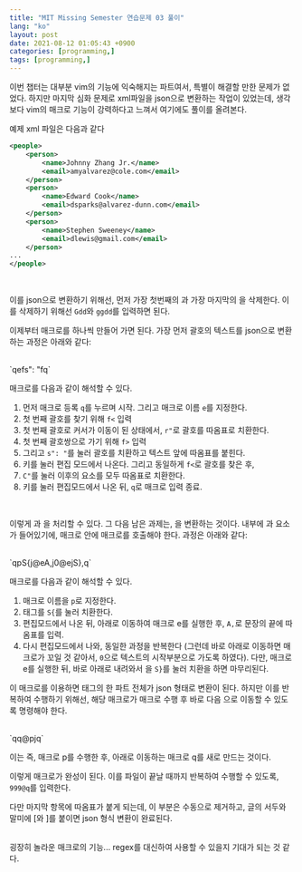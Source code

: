 ```yaml
---
title: "MIT Missing Semester 연습문제 03 풀이"
lang: "ko"
layout: post
date: 2021-08-12 01:05:43 +0900
categories: [programming,]
tags: [programming,]
---
```


이번 챕터는 대부분 vim의 기능에 익숙해지는 파트여서, 특별이 해결할 만한 문제가 없었다.
하지만 마지막 심화 문제로 xml파일을 json으로 변환하는 작업이 있었는데,
생각보다 vim의 매크로 기능이 강력하다고 느껴서 여기에도 풀이를 올려본다.

예제 xml 파일은 다음과 같다
```xml
<people>
    <person>
        <name>Johnny Zhang Jr.</name>
        <email>amyalvarez@cole.com</email>
    </person>
    <person>
        <name>Edward Cook</name>
        <email>dsparks@alvarez-dunn.com</email>
    </person>
    <person>
        <name>Stephen Sweeney</name>
        <email>dlewis@gmail.com</email>
    </person>
...
</people>
```
<br />

이를 json으로 변환하기 위해선, 먼저 가장 첫번째의 <people>과 가장 마지막의 </people>을 삭제한다. 이를 삭제하기 위해선 `Gdd`와 `ggdd`를 입력하면 된다.

이제부터 매크로를 하나씩 만들어 가면 된다. 가장 먼저 괄호의 텍스트를 json으로 변환하는 과정은 아래와 같다:

<br />
`qef<r"f>s": "<ESC>f<C"<ESC>q`
<br />

매크로를 다음과 같이 해석할 수 있다.

1. 먼저 매크로 등록 `q`를 누르며 시작. 그리고 매크로 이름 `e`를 지정한다.
1. 첫 번째 괄호를 찾기 위해 `f<` 입력
1. 첫 번째 괄호로 커서가 이동이 된 상태에서, `r"`로 괄호를 따옴표로 치환한다.
1. 첫 번째 괄호쌍으로 가기 위해 `f>` 입력
1. 그리고 `s": "`를 눌러 괄호를 치환하고 텍스트 앞에 따옴표를 붙힌다.
1. <ESC>키를 눌러 편집 모드에서 나온다. 그리고 동일하게 `f<`로 괄호를 찾은 후,
1. `C"`를 눌러 이후의 요소를 모두 따옴표로 치환한다.
1. <ESC>키를 눌러 편집모드에서 나온 뒤, `q`로 매크로 입력 종료.
<br />

이렇게 <name>과 <email>을 처리할 수 있다. 그 다음 남은 과제는, <person>을 변환하는 것이다. <person> 내부에 <name>과 <email> 요소가 들어있기에, 매크로 안에 매크로를 호출해야 한다. 과정은 아래와 같다:

<br />
`qpS{<ESC>j@eA,<ESC>j0@ejS},<ESC>q`
<br />

매크로를 다음과 같이 해석할 수 있다.

1. 매크로 이름을 `p`로 지정한다.
1. <person> 태그를 `S{`를 눌러 치환한다.
1. 편집모드에서 나온 뒤, 아래로 이동하여 매크로 e를 실행한 후, `A,`로 문장의 끝에 따옴표를 입력.
1. 다시 편집모드에서 나와, 동일한 과정을 반복한다 (그런데 바로 아래로 이동하면 매크로가 꼬일 것 같아서, `0`으로 텍스트의 시작부분으로 가도록 하였다). 다만, 매크로 e를 실행한 뒤, 바로 아래로 내려와서 </person>을 `S}`를 눌러 치환을 하면 마무리된다.

이 매크로를 이용하면 <person>태그의 한 파트 전체가 json 형태로 변환이 된다. 하지만 이를 반복하여 수행하기 위해선, 해당 매크로가 매크로 수행 후 바로 다음 <person>으로 이동할 수 있도록 명령해야 한다.

<br />
`qq@pjq`
<br />

이는 즉, 매크로 p를 수행한 후, 아래로 이동하는 매크로 q를 새로 만드는 것이다.

이렇게 매크로가 완성이 된다. 이를 파일이 끝날 때까지 반복하여 수행할 수 있도록, `999@q`를 입력한다.

다만 마지막 항목에 따옴표가 붙게 되는데, 이 부분은 수동으로 제거하고, 글의 서두와 말미에 [와 ]를 붙이면 json 형식 변환이 완료된다.
<br />
<br />

굉장히 놀라운 매크로의 기능... regex를 대신하여 사용할 수 있을지 기대가 되는 것 같다.
